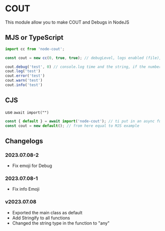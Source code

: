 # COUT

This module allow you to make COUT and Debugs in NodeJS

## MJS or TypeScript
```js
import cc from 'node-cout';

const cout = new cc(0, true, true); // debugLevel, logs enabled (file), emojis enabled

cout.debug('test', 0) // console.log time and the string, if the number is >= to the debugLevel
cout.log('test')
cout.error('test')
cout.warn('test')
cout.info('test')
```

## CJS
use `await import("")`
```js
const { default } = await import('node-cout'); // ti put in an async function
const cout = new default(); // from here equal to MJS example
```

## Changelogs
### 2023.07.08-2
- Fix emoji for Debug

### 2023.07.08-1
- Fix info Emoji

### v2023.07.08
- Exported the main class as default
- Add Stringify to all functions
- Changed the string type in the function to "any"
